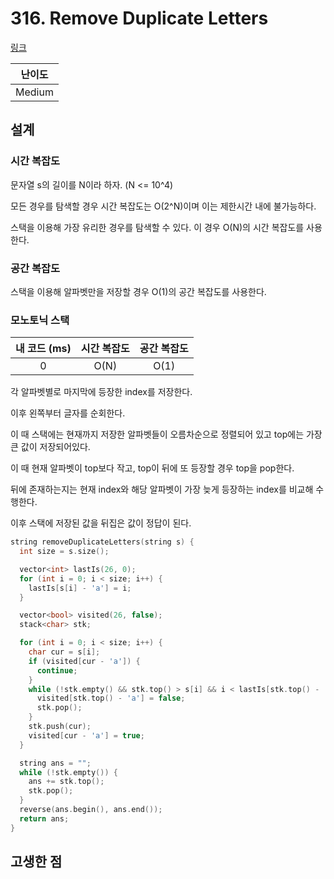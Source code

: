 # 316. Remove Duplicate Letters

[링크](https://leetcode.com/problems/remove-duplicate-letters/)

| 난이도 |
| :----: |
| Medium |

## 설계

### 시간 복잡도

문자열 s의 길이를 N이라 하자. (N <= 10^4)

모든 경우를 탐색할 경우 시간 복잡도는 O(2^N)이며 이는 제한시간 내에 불가능하다.

스택을 이용해 가장 유리한 경우를 탐색할 수 있다. 이 경우 O(N)의 시간 복잡도를 사용한다.

### 공간 복잡도

스택을 이용해 알파벳만을 저장할 경우 O(1)의 공간 복잡도를 사용한다.

### 모노토닉 스택

| 내 코드 (ms) | 시간 복잡도 | 공간 복잡도 |
| :----------: | :---------: | :---------: |
|      0       |    O(N)     |    O(1)     |

각 알파벳별로 마지막에 등장한 index를 저장한다.

이후 왼쪽부터 글자를 순회한다.

이 때 스택에는 현재까지 저장한 알파벳들이 오름차순으로 정렬되어 있고 top에는 가장 큰 값이 저장되어있다.

이 때 현재 알파벳이 top보다 작고, top이 뒤에 또 등장할 경우 top을 pop한다.

뒤에 존재하는지는 현재 index와 해당 알파벳이 가장 늦게 등장하는 index를 비교해 수행한다.

이후 스택에 저장된 값을 뒤집은 값이 정답이 된다.

```cpp
string removeDuplicateLetters(string s) {
  int size = s.size();

  vector<int> lastIs(26, 0);
  for (int i = 0; i < size; i++) {
    lastIs[s[i] - 'a'] = i;
  }

  vector<bool> visited(26, false);
  stack<char> stk;

  for (int i = 0; i < size; i++) {
    char cur = s[i];
    if (visited[cur - 'a']) {
      continue;
    }
    while (!stk.empty() && stk.top() > s[i] && i < lastIs[stk.top() - 'a']) {
      visited[stk.top() - 'a'] = false;
      stk.pop();
    }
    stk.push(cur);
    visited[cur - 'a'] = true;
  }

  string ans = "";
  while (!stk.empty()) {
    ans += stk.top();
    stk.pop();
  }
  reverse(ans.begin(), ans.end());
  return ans;
}
```

## 고생한 점
